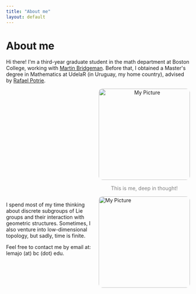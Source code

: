 ```yaml
---
title: "About me"
layout: default
---
```


# About me

Hi there! I'm a third-year graduate student in the math department at Boston College, working with [Martin Bridgeman](https://sites.google.com/bc.edu/martin-bridgeman/). Before that, I obtained a Master's degree in Mathematics at UdelaR (in Uruguay, my home country), advised by [Rafael Potrie](https://sites.google.com/view/rafaelpotrie/home).

<div style="display: flex; align-items: center;">
    <div style="flex: 1;">
    </div>
    <div style="margin-left: 20px; text-align: center;">
        <img src="images/Index.HEIC" alt="My Picture" style="width: 250px; border-radius: 10px;">
        <p style="font-size: 14px; color: gray;">This is me, deep in thought!</p>
    </div>
</div>


<img src="images/Index.HEIC" alt="My Picture" style="float: right; width: 250px; border-radius: 10px; margin-left: 15px;">

I spend most of my time thinking about discrete subgroups of Lie groups and their interaction with geometric structures. Sometimes, I also venture into low-dimensional topology, but sadly, time is finite.

Feel free to contact me by email at: lemajo (at) bc (dot) edu.

